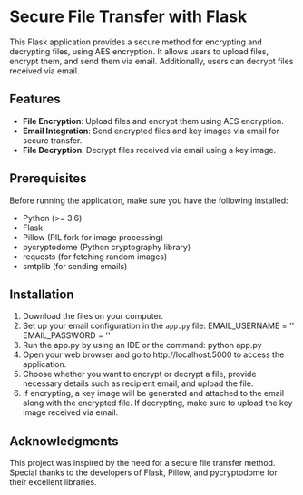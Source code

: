 # Secure File Transfer with Flask

This Flask application provides a secure method for encrypting and decrypting files, using AES encryption. It allows users to upload files, encrypt them, and send them via email. Additionally, users can decrypt files received via email.

## Features

- **File Encryption**: Upload files and encrypt them using AES encryption.
- **Email Integration**: Send encrypted files and key images via email for secure transfer.
- **File Decryption**: Decrypt files received via email using a key image.

## Prerequisites

Before running the application, make sure you have the following installed:

- Python (>= 3.6)
- Flask
- Pillow (PIL fork for image processing)
- pycryptodome (Python cryptography library)
- requests (for fetching random images)
- smtplib (for sending emails)

## Installation
1. Download the files on your computer. 
2. Set up your email configuration in the `app.py` file:
    EMAIL_USERNAME = '<your-email>'
    EMAIL_PASSWORD = '<your-email-password>'
3. Run the app.py by using an IDE or the command:
    python app.py
4. Open your web browser and go to http://localhost:5000 to access the application.
5. Choose whether you want to encrypt or decrypt a file, provide necessary details such as recipient email, and upload the file.
6. If encrypting, a key image will be generated and attached to the email along with the encrypted file. If decrypting, make sure to upload the key image received via email.

## Acknowledgments
This project was inspired by the need for a secure file transfer method.
Special thanks to the developers of Flask, Pillow, and pycryptodome for their excellent libraries.

